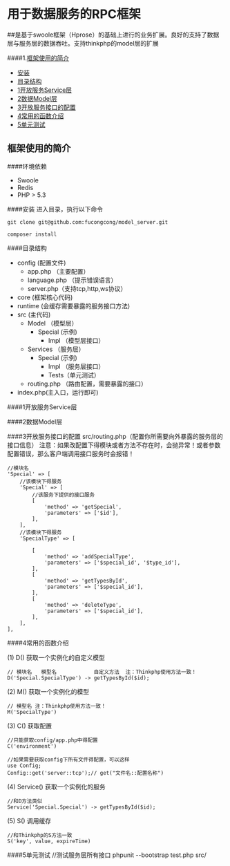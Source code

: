 # 用于数据服务的RPC框架
##是基于swoole框架（Hprose）的基础上进行的业务扩展。良好的支持了数据层与服务层的数据吞吐。支持thinkphp的model层的扩展

####1.[框架使用的简介](#user-content-框架使用的简介)
- [安装](#user-content-安装)
- [目录结构](#user-content-目录结构)
- [1开放服务Service层](#user-content-1开放服务Service层)
- [2数据Model层](#user-content-2数据Model层)
- [3开放服务接口的配置](#user-content-3开放服务接口的配置)
- [4常用的函数介绍](#user-content-4常用的函数介绍)
- [5单元测试](#user-content-5单元测试)

## 框架使用的简介
####环境依赖
- Swoole
- Redis
- PHP > 5.3

####安装
进入目录，执行以下命令

    git clone git@github.com:fucongcong/model_server.git

    composer install

####目录结构
- config (配置文件)
    - app.php （主要配置）
    - language.php （提示错误语言）
    - server.php（支持tcp,http,ws协议）
- core (框架核心代码)
- runtime (会缓存需要暴露的服务接口方法)
- src (主代码)
    - Model （模型层）
        - Special (示例)
            - Impl （模型层接口）
    - Services （服务层）
        - Special (示例)
            - Impl （服务层接口）
            - Tests（单元测试）
    - routing.php （路由配置，需要暴露的接口）
- index.php(主入口，运行即可)

####1开放服务Service层

####2数据Model层

####3开放服务接口的配置
src/routing.php（配置你所需要向外暴露的服务层的接口信息）
注意：如果改配置下得模块或者方法不存在时，会抛异常！或者参数配置错误，那么客户端调用接口服务时会报错！

    //模块名
    'Special' => [
        //该模块下得服务
        'Special' => [
            //该服务下提供的接口服务
            [
                'method' => 'getSpecial',
                'parameters' => ['$id'],
            ],
        ],
        //该模块下得服务
        'SpecialType' => [

            [
                'method' => 'addSpecialType',
                'parameters' => ['$special_id', '$type_id'],
            ],
            [
                'method' => 'getTypesById',
                'parameters' => ['$special_id'],
            ],
            [
                'method' => 'deleteType',
                'parameters' => ['$special_id'],
            ],
        ],
    ],

####4常用的函数介绍

(1) D() 获取一个实例化的自定义模型

    // 模块名   模型名            自定义方法  注：Thinkphp使用方法一致！
    D('Special.SpecialType') -> getTypesById($id);

(2) M() 获取一个实例化的模型

    // 模型名 注：Thinkphp使用方法一致！
    M('SpecialType')

(3) C() 获取配置

    //只能获取config/app.php中得配置
    C('environment')

    //如果需要获取config下所有文件得配置，可以这样
    use Config;
    Config::get('server::tcp');// get("文件名::配置名称")

(4) Service() 获取一个实例化的服务

    //和D方法类似
    Service('Special.Special') -> getTypesById($id);

(5) S() 调用缓存

    //和Thinkphp的S方法一致
    S('key', value, expireTime)

####5单元测试
    //测试服务层所有接口
    phpunit --bootstrap test.php src/
